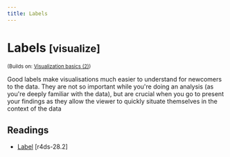 ```yaml
---
title: Labels
---
```


<!-- Generated automatically from vis-labelling.yml. Do not edit by hand -->

# Labels <small class='visualize'>[visualize]</small>
<small>(Builds on: [Visualization basics (2)](vis-basics-2.md))</small>

Good labels make visualisations much easier to understand for newcomers to
the data. They are not so important while you're doing an analysis
(as you're deeply familiar with the data), but are crucial when you go
to present your findings as they allow the viewer to quickly situate
themselves in the context of the data

## Readings

  * [Label](http://r4ds.had.co.nz/graphics-for-communication.html#label) [r4ds-28.2]


